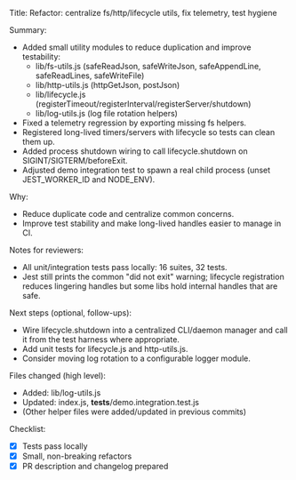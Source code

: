 Title: Refactor: centralize fs/http/lifecycle utils, fix telemetry, test hygiene

Summary:
- Added small utility modules to reduce duplication and improve testability:
  - lib/fs-utils.js (safeReadJson, safeWriteJson, safeAppendLine, safeReadLines, safeWriteFile)
  - lib/http-utils.js (httpGetJson, postJson)
  - lib/lifecycle.js (registerTimeout/registerInterval/registerServer/shutdown)
  - lib/log-utils.js (log file rotation helpers)
- Fixed a telemetry regression by exporting missing fs helpers.
- Registered long-lived timers/servers with lifecycle so tests can clean them up.
- Added process shutdown wiring to call lifecycle.shutdown on SIGINT/SIGTERM/beforeExit.
- Adjusted demo integration test to spawn a real child process (unset JEST_WORKER_ID and NODE_ENV).

Why:
- Reduce duplicate code and centralize common concerns.
- Improve test stability and make long-lived handles easier to manage in CI.

Notes for reviewers:
- All unit/integration tests pass locally: 16 suites, 32 tests.
- Jest still prints the common "did not exit" warning; lifecycle registration reduces lingering handles but some libs hold internal handles that are safe.

Next steps (optional, follow-ups):
- Wire lifecycle.shutdown into a centralized CLI/daemon manager and call it from the test harness where appropriate.
- Add unit tests for lifecycle.js and http-utils.js.
- Consider moving log rotation to a configurable logger module.

Files changed (high level):
- Added: lib/log-utils.js
- Updated: index.js, __tests__/demo.integration.test.js
- (Other helper files were added/updated in previous commits)

Checklist:
- [x] Tests pass locally
- [x] Small, non-breaking refactors
- [x] PR description and changelog prepared
